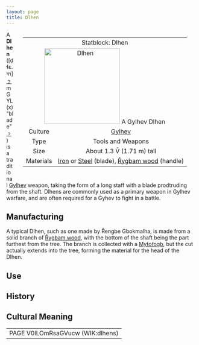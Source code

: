 ```yaml
---
layout: page
title: Dlhen
---
```



<div class="statblock" style="float: right; margin: 0px 25px 25px;">

<table style="text-align: center">
  <tr>
    <td colspan="2"> Statblock: Dlhen </td>
  </tr>
  <tr>
    <td colspan="2"> <img src="https://sidlangs.com/assets/dlhen2.jpg" alt="Dlhen" width="200" style="margin: auto;"> A Gylhev Dlhen </td>
  </tr>
  <tr>
    <td> Culture </td>
  <td> <a href="/wiki/gylhev" data-toggle="tooltip" data-placement="top" title="A people of Third Bridge">Gylhev</a> </td>
  </tr>
  <tr>
    <td> Type </td>
    <td> Tools and Weapons </td>
  </tr>
  <tr>
    <td> Size </td>
    <td> About 1.3 V̄ (1.71 m) tall  </td>
  </tr>
   <tr>
    <td> Materials </td>
    <td> <a href="/wiki/metallurgy" data-toggle="tooltip" data-placement="top" title="Metallurgical processes of the planes">Iron</a> or <a href="/wiki/metallurgy" data-toggle="tooltip" data-placement="top" title="Metallurgical processes of the planes">Steel</a> (blade), <a href="/wiki/rygbam" data-toggle="tooltip" data-placement="top" title="A tree endemic to Third Bridge that can live for thousands of years by hibernating">Řygbam wood</a> (handle)</td>
  </tr>
</table>
  
</div>

A **Dlhen** ([ḏɬɛ.ᵞn] [﹖](/wiki/help/ipa) mGYL(x) "blade" [﹖](/wiki/help/langcodes)) is a traditional <a href="/wiki/gylhev" data-toggle="tooltip" data-placement="top" title="A people of Third Bridge">Gylhev</a> weapon, taking the form of a long staff with a blade prodtruding from the shaft. Dlhens are commonly used as a primary weapon in Gylhev warfare, and are often required for a Gyhev to fight in a battle. 

## Manufacturing

A typical Dlhen, such as one made by Řengbe Gbokmalha, is made from a solid branch of <a href="/wiki/rygbam" data-toggle="tooltip" data-placement="top" title="A tree endemic to Third Bridge that can live for thousands of years by hibernating">Řygbam wood</a>, with the bottom of the shaft being the part furthest from the tree. The branch is collected with a <a href="/wiki/mytorogb" data-toggle="tooltip" data-placement="top" title="A traditional Gylhev tool shaped like a wide adze">Mytořogb</a>, but the cut actually extends into the tree, forming the material for the head of the Dlhen.

## Use

## History

## Cultural Meaning

<table style="text-align: center">
  <tr>
    <td> PAGE V0lLOmRsaGVucw (WIK:dlhens) </td>
  </tr>
<table style="text-align: center">  
